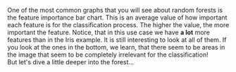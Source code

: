One of the most common graphs that you will see about random forests is the feature importance bar chart. This is an average value of how important each feature is for the classification process. The higher the value, the more important the feature.
Notice, that in this use case we have **a lot** more features than in the Iris example. It is still interesting to look at all of them. If you look at the ones in the bottom, we learn, that there seem to be areas in the image that seem to be completely irrelevant for the classification!  
But let's dive a little deeper into the forest...